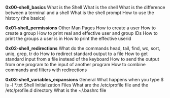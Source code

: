
**0x00-shell_basics**
What is the Shell
What is the shell
What is the difference between a terminal and a shell
What is the shell prompt
How to use the history (the basics)

**0x01-shell_permissions**
Other Man Pages
How to create a user
How to create a group
How to print real and effective user and group IDs
How to print the groups a user is in
How to print the effective userid

**0x02-shell_redirections**
What do the commands head, tail, find, wc, sort, uniq, grep, tr do
How to redirect standard output to a file
How to get standard input from a file instead of the keyboard
How to send the output from one program to the input of another program
How to combine commands and filters with redirections

**0x03-shell_variables_expansions**
General
What happens when you type $ ls -l *.txt
Shell Initialization Files
What are the /etc/profile file and the /etc/profile.d directory
What is the ~/.bashrc file
